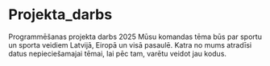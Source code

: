 # Projekta_darbs
Programmēšanas projekta darbs 2025
Mūsu komandas tēma būs par sportu un sporta veidiem Latvijā, Eiropā un visā pasaulē. Katra no mums atradīsi datus nepieciešamajai tēmai, lai pēc tam, varētu veidot jau kodus.

